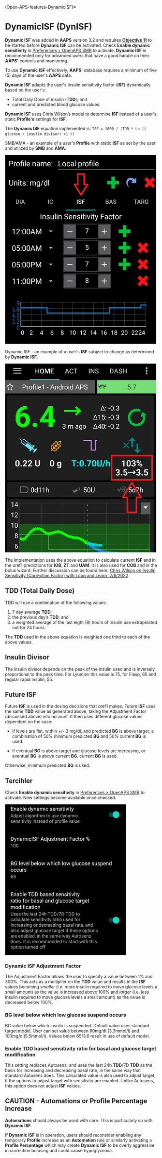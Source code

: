 (Open-APS-features-DynamicISF)=
# DynamicISF (DynISF)
**Dynamic ISF** was added in **AAPS** version 3.2 and requires **[Objective 11](#objectives-objective11)** to be started before **Dynamic ISF** can be activated. Check **Enable dynamic sensitivity** in [Preferences > OpenAPS SMB](#Preferences-openaps-smb-settings) to activate. **Dynamic ISF** is recommended only for advanced users that have a good handle on their **AAPS'** controls and monitoring.

To use **Dynamic ISF** effectively, **AAPS'** database requires a minimum of five (5) days of the user's **AAPS** data.

**Dynamic ISF** adapts the user's insulin sensitivity factor (**ISF**) dynamically based on the user's:

- Total Daily Dose of insulin (**TDD**); and
- current and predicted blood glucose values.

**Dynamic ISF** uses Chris Wilson’s model to determine **ISF** instead of a user's static **Profile's** settings for **ISF**.

The **Dynamic ISF** equation implemented is: `ISF = 1800 / (TDD * Ln (( glucose / insulin divisor) +1 ))`

SMB/AMA - an example of a user's **Profile** with static **ISF** as set by the user and utilized by **SMB** and **AMA**.

![Static ISF](../images/DynISF1.png)

Dynamic ISF - an example of a user's **ISF** subject to change as determined by **Dynamic ISF**.

![Dyn ISF](../images/DynISF2.png)

The implementation uses the above equation to calculate current **ISF** and in the oref1 predictions for **IOB**, **ZT** and **UAM**. It is also used for **COB** and in the bolus wizard. Further discussion can be found here: [Chris Wilson on Insulin Sensitivity (Correction Factor) with Loop and Learn, 2/6/2022](https://www.youtube.com/watch?v=oL49FhOts3c).

## TDD (Total Daily Dose)
TDD will use a combination of the following values:
1.  7 day average **TDD**;
2.  the previous day’s **TDD**; and
3.  a weighted average of the last eight (8) hours of insulin use extrapolated out for 24 hours.

The **TDD** used in the above equation is weighted one third to each of the above values.

## Insulin Divisor
The insulin divisor depends on the peak of the insulin used and is inversely proportional to the peak time. For Lyumjev this value is 75, for Fiasp, 65 and regular rapid insulin, 55.

## Future ISF

Future **ISF** is used in the dosing decisions that oref1 makes.  Future **ISF** uses the same **TDD** value as generated above, taking the Adjustment Factor (discussed above) into account. It then uses different glucose values dependent on the case:

* If levels are flat, within +/- 3 mg/dl, and predicted **BG** is above target, a combination of 50% minimum predicted **BG** and 50% current **BG** is used.

* If eventual **BG** is above target and glucose levels are increasing, or eventual **BG** is above current **BG**, current **BG** is used.

Otherwise, minimum predicted **BG** is used.

## Tercihler

Check **Enable dynamic sensitivity** in [Preferences > OpenAPS SMB](#Preferences-openaps-smb-settings) to activate. New settings become available once checked.

![Dynamic ISF settings](../images/Pref2020_DynISF.png)

### Dynamic ISF Adjustment Factor
The Adjustment Factor allows the user to specify a value between 1% and 300%. This acts as a multiplier on the **TDD** value and results in the **ISF** values becoming *smaller* (i.e. more insulin required to move glucose levels a small amount) as the value is increased above 100% and *larger* (i.e. less insulin required to move glucose levels a small amount) as the value is decreased below 100%.

### BG level below which low glucose suspend occurs

BG value below which insulin is suspended. Default value uses standard target model. User can set value between 60mg/dl (3.3mmol/l) and 100mg/dl(5.5mmol/l). Values below 65/3.6 result in use of default model.

### Enable TDD based sensitivity ratio for basal and glucose target modification

This setting replaces Autosens, and uses the last 24h **TDD**/7D **TDD** as the basis for increasing and decreasing basal rate, in the same way that standard Autosens does. This calculated value is also used to adjust target, if the options to adjust target with sensitivity are enabled. Unlike Autosens, this option does not adjust **ISF** values.

## CAUTION - Automations or Profile Percentage Increase
**Automations** should always be used with care. This is particularly so with **Dynamic ISF**.

If **Dynamic ISF** is in operation, users should reconsider enabling any temporary **Profile** increase as an **Automation** rule or similarly activating a **Profile Percentage** which may create **Dynamic ISF** to be overly aggressive in correction bolusing and could cause hypoglycemia.
